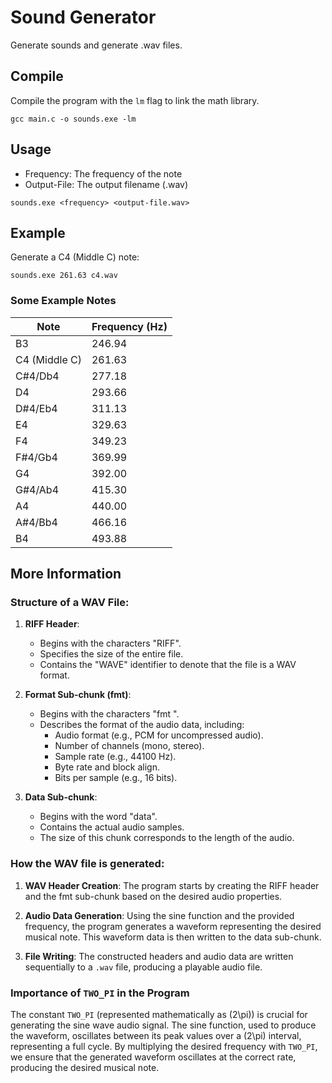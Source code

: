 # Sound Generator

Generate sounds and generate .wav files.

## Compile

Compile the program with the `lm` flag to link the math library.

```
gcc main.c -o sounds.exe -lm
```

## Usage

- Frequency: The frequency of the note
- Output-File: The output filename (.wav)

```
sounds.exe <frequency> <output-file.wav>
```

## Example

Generate a C4 (Middle C) note:

```
sounds.exe 261.63 c4.wav 
```

### Some Example Notes

| Note      | Frequency (Hz) |
|-----------|----------------|
| B3        | 246.94         |
| C4 (Middle C) | 261.63    |
| C#4/Db4   | 277.18         |
| D4        | 293.66         |
| D#4/Eb4   | 311.13         |
| E4        | 329.63         |
| F4        | 349.23         |
| F#4/Gb4   | 369.99         |
| G4        | 392.00         |
| G#4/Ab4   | 415.30         |
| A4        | 440.00         |
| A#4/Bb4   | 466.16         |
| B4        | 493.88         |


## More Information

### Structure of a WAV File:

1. **RIFF Header**:
   - Begins with the characters "RIFF".
   - Specifies the size of the entire file.
   - Contains the "WAVE" identifier to denote that the file is a WAV format.

2. **Format Sub-chunk (fmt)**:
   - Begins with the characters "fmt ".
   - Describes the format of the audio data, including:
     - Audio format (e.g., PCM for uncompressed audio).
     - Number of channels (mono, stereo).
     - Sample rate (e.g., 44100 Hz).
     - Byte rate and block align.
     - Bits per sample (e.g., 16 bits).

3. **Data Sub-chunk**:
   - Begins with the word "data".
   - Contains the actual audio samples.
   - The size of this chunk corresponds to the length of the audio.

### How the WAV file is generated:

1. **WAV Header Creation**: The program starts by creating the RIFF header and the fmt sub-chunk based on the desired audio properties.

2. **Audio Data Generation**: Using the sine function and the provided frequency, the program generates a waveform representing the desired musical note. This waveform data is then written to the data sub-chunk.

3. **File Writing**: The constructed headers and audio data are written sequentially to a `.wav` file, producing a playable audio file.

### Importance of `TWO_PI` in the Program

The constant `TWO_PI` (represented mathematically as \(2\pi\)) is crucial for generating the sine wave audio signal. 
The sine function, used to produce the waveform, oscillates between its peak values over a \(2\pi\) interval, representing a full cycle. 
By multiplying the desired frequency with `TWO_PI`, we ensure that the generated waveform oscillates at the correct rate, producing the desired musical note. 

